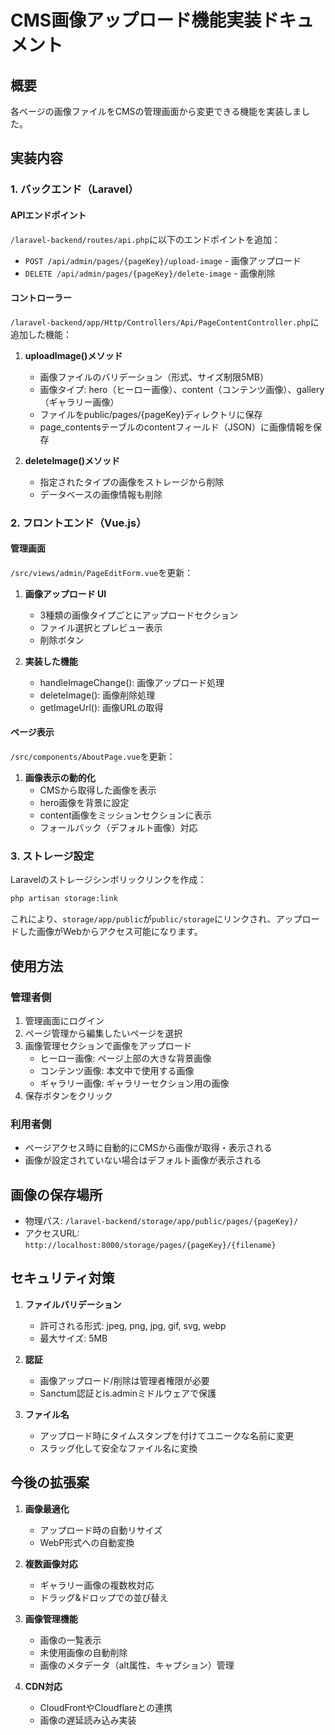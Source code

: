 # CMS画像アップロード機能実装ドキュメント

## 概要
各ページの画像ファイルをCMSの管理画面から変更できる機能を実装しました。

## 実装内容

### 1. バックエンド（Laravel）

#### APIエンドポイント
`/laravel-backend/routes/api.php`に以下のエンドポイントを追加：
- `POST /api/admin/pages/{pageKey}/upload-image` - 画像アップロード
- `DELETE /api/admin/pages/{pageKey}/delete-image` - 画像削除

#### コントローラー
`/laravel-backend/app/Http/Controllers/Api/PageContentController.php`に追加した機能：

1. **uploadImage()メソッド**
   - 画像ファイルのバリデーション（形式、サイズ制限5MB）
   - 画像タイプ: hero（ヒーロー画像）、content（コンテンツ画像）、gallery（ギャラリー画像）
   - ファイルをpublic/pages/{pageKey}ディレクトリに保存
   - page_contentsテーブルのcontentフィールド（JSON）に画像情報を保存

2. **deleteImage()メソッド**
   - 指定されたタイプの画像をストレージから削除
   - データベースの画像情報も削除

### 2. フロントエンド（Vue.js）

#### 管理画面
`/src/views/admin/PageEditForm.vue`を更新：

1. **画像アップロード UI**
   - 3種類の画像タイプごとにアップロードセクション
   - ファイル選択とプレビュー表示
   - 削除ボタン

2. **実装した機能**
   - handleImageChange(): 画像アップロード処理
   - deleteImage(): 画像削除処理
   - getImageUrl(): 画像URLの取得

#### ページ表示
`/src/components/AboutPage.vue`を更新：

1. **画像表示の動的化**
   - CMSから取得した画像を表示
   - hero画像を背景に設定
   - content画像をミッションセクションに表示
   - フォールバック（デフォルト画像）対応

### 3. ストレージ設定

Laravelのストレージシンボリックリンクを作成：
```bash
php artisan storage:link
```

これにより、`storage/app/public`が`public/storage`にリンクされ、アップロードした画像がWebからアクセス可能になります。

## 使用方法

### 管理者側

1. 管理画面にログイン
2. ページ管理から編集したいページを選択
3. 画像管理セクションで画像をアップロード
   - ヒーロー画像: ページ上部の大きな背景画像
   - コンテンツ画像: 本文中で使用する画像
   - ギャラリー画像: ギャラリーセクション用の画像
4. 保存ボタンをクリック

### 利用者側

- ページアクセス時に自動的にCMSから画像が取得・表示される
- 画像が設定されていない場合はデフォルト画像が表示される

## 画像の保存場所

- 物理パス: `/laravel-backend/storage/app/public/pages/{pageKey}/`
- アクセスURL: `http://localhost:8000/storage/pages/{pageKey}/{filename}`

## セキュリティ対策

1. **ファイルバリデーション**
   - 許可される形式: jpeg, png, jpg, gif, svg, webp
   - 最大サイズ: 5MB

2. **認証**
   - 画像アップロード/削除は管理者権限が必要
   - Sanctum認証とis.adminミドルウェアで保護

3. **ファイル名**
   - アップロード時にタイムスタンプを付けてユニークな名前に変更
   - スラッグ化して安全なファイル名に変換

## 今後の拡張案

1. **画像最適化**
   - アップロード時の自動リサイズ
   - WebP形式への自動変換

2. **複数画像対応**
   - ギャラリー画像の複数枚対応
   - ドラッグ&ドロップでの並び替え

3. **画像管理機能**
   - 画像の一覧表示
   - 未使用画像の自動削除
   - 画像のメタデータ（alt属性、キャプション）管理

4. **CDN対応**
   - CloudFrontやCloudflareとの連携
   - 画像の遅延読み込み実装